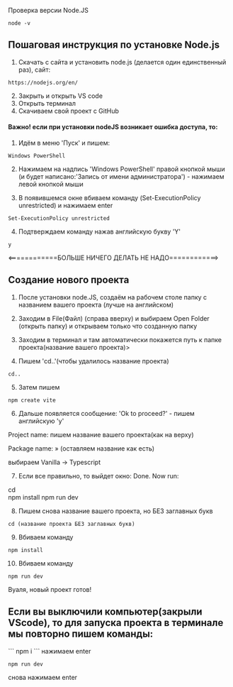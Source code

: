 
Проверка версии Node.JS  
```
node -v
```

<h2> Пошаговая инструкция по установке Node.js </h2>

1. Скачать с сайта и установить node.js (делается один единственный раз), сайт:
```
https://nodejs.org/en/
```
2. Закрыть и открыть VS code
3. Открыть терминал
4. Скачиваем свой проект с GitHub


<h4>Важно! если при установки nodeJS возникает ошибка доступа, то:</h4> 

1. Идём в меню 'Пуск' и пишем:

```
Windows PowerShell
```
2. Нажимаем на надпись 'Windows PowerShell' правой кнопкой мыши (и будет написано:'Запись от имени администратора') - нажимаем левой кнопкой мыши

3. В появившемся окне вбиваем команду (Set-ExecutionPolicy unrestricted) и нажимаем enter
```
Set-ExecutionPolicy unrestricted
```
4. Подтверждаем команду нажав английскую букву 'Y'
```
y
```

<============БОЛЬШЕ НИЧЕГО ДЕЛАТЬ НЕ НАДО============>




<h2> Создание нового проекта</h2> 

1. После установки node.JS, создаём на рабочем столе папку с названием вашего проекта (лучше на английском) 

2. Заходим в File(Файл) (справа вверху) и выбираем Open Folder (открыть папку) и открываем только что созданную папку

3. Заходим в терминал и там автоматически покажется путь к папке проекта\(название вашего проекта)> 
4. Пишем 'cd..'(чтобы удалилось название проекта)
```
cd..
```

5. Затем пишем
```
npm create vite
```

6. Дальше появляется сообщение: 'Ok to proceed?' - пишем английскую 'y'

Project name: пишем название вашего проекта(как на верху) 

Package name: » (оставляем название как есть)

выбираем Vanilla -> Typescript

7. Если все правильно, то выйдет окно:
Done. Now run:

  cd  
  npm install
  npm run dev

  8. Пишем снова название вашего проекта, но БЕЗ заглавных букв
  ```
  cd (название проекта БЕЗ заглавных букв)
  ```
  
  9. Вбиваем команду
  ```
  npm install
  ```

  10. Вбиваем команду
  ```
  npm run dev
  ```

Вуаля, новый проект готов!


<h2> Если вы выключили компьютер(закрыли VScode), то для запуска проекта в терминале мы повторно пишем команды:</h2>
```
npm i
```
нажимаем enter

```
npm run dev
```

снова нажимаем enter
